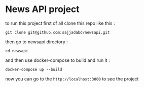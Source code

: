 # News API project

to run this project first of all clone this repo like this :

`
git clone git@github.com:sajjadabd/newsapi.git
`

then go to newsapi directory :

`
cd newsapi
`

and then use docker-compose to build and run it : 

`
docker-compose up --build
`

now you can go to the `http://localhost:3000` to see the project
